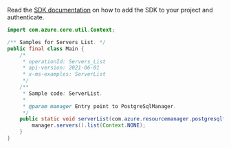 Read the [SDK documentation](https://github.com/Azure/azure-sdk-for-java/blob/azure-resourcemanager-postgresqlflexibleserver_1.0.0-beta.3/sdk/postgresqlflexibleserver/azure-resourcemanager-postgresqlflexibleserver/README.md) on how to add the SDK to your project and authenticate.

```java
import com.azure.core.util.Context;

/** Samples for Servers List. */
public final class Main {
    /*
     * operationId: Servers_List
     * api-version: 2021-06-01
     * x-ms-examples: ServerList
     */
    /**
     * Sample code: ServerList.
     *
     * @param manager Entry point to PostgreSqlManager.
     */
    public static void serverList(com.azure.resourcemanager.postgresqlflexibleserver.PostgreSqlManager manager) {
        manager.servers().list(Context.NONE);
    }
}
```
